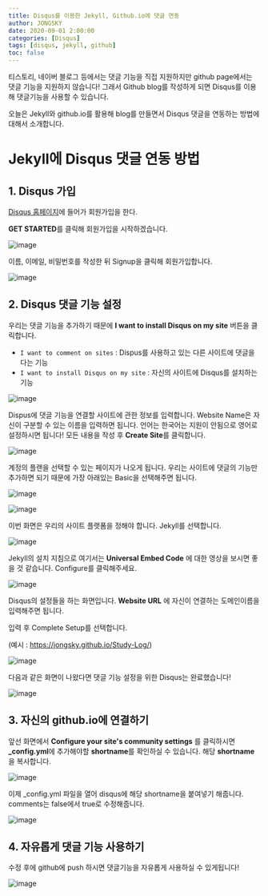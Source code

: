 ```yaml
---
title: Disqus를 이용한 Jekyll, Github.io에 댓글 연동
author: JONGSKY
date: 2020-09-01 2:00:00
categories: [Disqus]
tags: [disqus, jekyll, github]
toc: false
---
```


티스토리, 네이버 블로그 등에서는 댓글 기능을 직접 지원하지만 github page에서는 댓글 기능을 지원하지 않습니다! 그래서 Github blog를 작성하게 되면 Disqus를 이용해 댓글기능을 사용할 수 있습니다.

오늘은 Jekyll와 github.io를 활용해 blog를 만들면서 Disqus 댓글을 연동하는 방법에 대해서 소개합니다.

# Jekyll에 Disqus 댓글 연동 방법

## 1. Disqus 가입

[Disqus 홈페이지](https://disqus.com/)에 들어가 회원가입을 한다. 

**GET STARTED**를 클릭해 회원가입을 시작하겠습니다.

![image](https://user-images.githubusercontent.com/40276516/91740705-a1f2a900-ebee-11ea-83a8-a8c94dd0cf67.png)

이름, 이메일, 비밀번호를 작성한 뒤 Signup을 클릭해 회원가입합니다.

![image](https://user-images.githubusercontent.com/40276516/91741124-378e3880-ebef-11ea-974d-157f59456ad9.png)

## 2. Disqus 댓글 기능 설정

우리는 댓글 기능을 추가하기 때문에 **I want to install Disqus on my site** 버튼을 클릭합니다.

- ```I want to comment on sites``` : Dispus를 사용하고 있는 다른 사이트에 댓글을 다는 기능
- ```I want to install Disqus on my site``` : 자신의 사이트에 Disqus를 설치하는 기능

![image](https://user-images.githubusercontent.com/40276516/91741304-7de39780-ebef-11ea-90a3-528218723a04.png)

Dispus에 댓글 기능을 연결할 사이트에 관한 정보를 입력합니다. Website Name은 자신이 구분할 수 있는 이름을 입력하면 됩니다. 언어는 한국어는 지원이 안됨으로 영어로 설정하시면 됩니다! 모든 내용을 작성 후 **Create Site**를 클릭합니다.

![image](https://user-images.githubusercontent.com/40276516/91742016-87b9ca80-ebf0-11ea-8616-036d9480e2fc.png)

계정의 플랜을 선택할 수 있는 페이지가 나오게 됩니다. 우리는 사이트에 댓글의 기능만 추가하면 되기 때문에 가장 아래있는 Basic을 선택해주면 됩니다.

![image](https://user-images.githubusercontent.com/40276516/91742299-0878c680-ebf1-11ea-9a4a-38394da1d4d8.png)

![image](https://user-images.githubusercontent.com/40276516/91742481-4aa20800-ebf1-11ea-988f-1fd75b19c348.png)

이번 화면은 우리의 사이트 플랫폼을 정해야 합니다. Jekyll를 선택합니다.

![image](https://user-images.githubusercontent.com/40276516/91742524-5b527e00-ebf1-11ea-83fa-4d0e8f86ce1a.png)

Jekyll의 설치 지침으로 여기서는 **Universal Embed Code** 에 대한 영상을 보시면 좋을 것 같습니다. Configure를 클릭해주세요.

![image](https://user-images.githubusercontent.com/40276516/91742669-90f76700-ebf1-11ea-9d3d-e5fb83c76214.png)

Disqus의 설정들을 하는 화면입니다.
**Website URL** 에 자신이 연결하는 도메인이름을 입력해주면 됩니다.

입력 후 Complete Setup를 선택합니다.

(예시 : https://jongsky.github.io/Study-Log/)

![image](https://user-images.githubusercontent.com/40276516/91742799-cc923100-ebf1-11ea-9048-2944f61c5467.png)

다음과 같은 화면이 나왔다면 댓글 기능 설정을 위한 Disqus는 완료했습니다!

![image](https://user-images.githubusercontent.com/40276516/91743106-43c7c500-ebf2-11ea-8217-2deaae500c81.png)

## 3. 자신의 github.io에 연결하기

앞선 화면에서 **Configure your site's community settings** 를 클릭하시면 **_config.yml**에 추가해야할 **shortname**를 확인하실 수 있습니다. 해당 **shortname**을 복사합니다.

![image](https://user-images.githubusercontent.com/40276516/91743412-b8026880-ebf2-11ea-9240-dd5c29d068ad.png)

이제 _config.yml 파일을 열어 disqus에 해당 shortname을 붙여넣기 해줍니다. comments는 false에서 true로 수정해줍니다.

![image](https://user-images.githubusercontent.com/40276516/91743515-e97b3400-ebf2-11ea-8848-d866b7daa700.png)

## 4. 자유롭게 댓글 기능 사용하기

수정 후에 github에 push 하시면 댓글기능을 자유롭게 사용하실 수 있게됩니다!

![image](https://user-images.githubusercontent.com/40276516/91745163-7de69600-ebf5-11ea-83f5-a3cc9049ba66.png)
